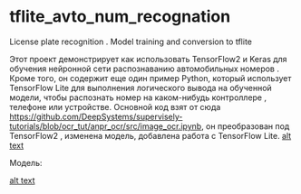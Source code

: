 # tflite_avto_num_recognation
License plate recognition .  Model training and conversion to tflite

Этот проект демонстрирует  как использовать TensorFlow2 и Keras для обучения  нейронной сети  распознаванию автомобильных номеров  . Кроме того, он содержит еще один пример Python, который использует TensorFlow Lite для выполнения логического вывода на обученной модели, чтобы распознать номер на каком-нибудь контроллере , телефоне или устройстве.
Основной код взят от сюда  https://github.com/DeepSystems/supervisely-tutorials/blob/ocr_tut/anpr_ocr/src/image_ocr.ipynb, он преобразован под  TensorFlow2 , изменена модель, добавлена работа с  TensorFlow Lite.
[alt text](https://github.com/sovse/tflite_avto_num_recognation/blob/main/img/example.png?raw=true)

Модель:


[alt text](https://github.com/sovse/tflite_avto_num_recognation/blob/main/img/_model.png?raw=true)


